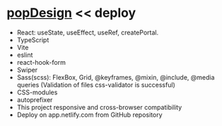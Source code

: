 # [popDesign](https://pop-design.netlify.app/) << deploy

- React: useState, useEffect, useRef, createPortal.
- TypeScript
- Vite
- eslint
- react-hook-form
- Swiper
- Sass(scss): FlexBox, Grid, @keyframes, @mixin, @include, @media queries (Validation of files css-validator is successful)
- CSS-modules
- autoprefixer
- This project responsive and cross-browser сompatibility
- Deploy on app.netlify.com from GitHub repository
